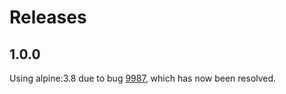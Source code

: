 # Releases

## 1.0.0
Using alpine:3.8 due to bug [9987](https://bugs.alpinelinux.org/issues/9987), which has now been resolved.

